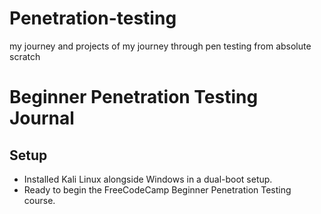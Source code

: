 # Penetration-testing
my journey and projects of my journey through pen testing from absolute scratch
# Beginner Penetration Testing Journal

## Setup

- Installed Kali Linux alongside Windows in a dual-boot setup.
- Ready to begin the FreeCodeCamp Beginner Penetration Testing course.
